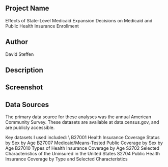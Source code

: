 ## Project Name
Effects of State-Level Medicaid Expansion Decisions on Medicaid and Public Health Insurance Enrollment

## Author
David Steffen

## Description


## Screenshot


## Data Sources
The primary data source for these analyses was the annual American Community Survey.
These datasets are available at data.census.gov, and are publicly accessible.

Key datasets I used included: \\
B27001 Health Insurance Coverage Status by Sex by Age
B27007 Medicaid/Means-Tested Public Coverage by Sex by Age
B27010 Types of Health Insurance Coverage by Age
S2702 Selected Characteristics of the Uninsured in the United States
S2704 Public Health Insurance Coverage by Type and Selected Characteristics
